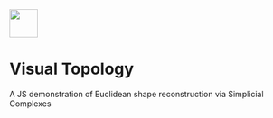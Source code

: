 <img src="http://www.smajhi.com/visual-topology/img/icon.png" width="50px">

# Visual Topology
A JS demonstration of Euclidean shape reconstruction via Simplicial Complexes
